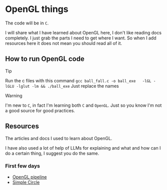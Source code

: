 # OpenGL things

The code will be in `C`.

I will share what I have learned about OpenGL here, I don't like reading docs completely. I just grab the parts I need to get where I want. So when I add resources here it does not mean you should read all of it.

## How to run OpenGL code

> [!TIP]
> Run the c files with this command `gcc ball_fall.c -o ball_exe   -lGL -lGLU -lglut -lm && ./ball_exe`
> Just replace the names

> [!WARNING]
> I'm new to `C`, in fact I'm learning both `C` and `OpenGL`.
> Just so you know I'm not a good source for good practices.

## Resources

The articles and docs I used to learn about OpenGL.

I have also used a lot of help of LLMs for explaining and what and how can I do a certain thing, I suggest you do the same.

### First few days

- [OpenGL pipeline](https://opengl-notes.readthedocs.io/en/latest/topics/intro/opengl-pipeline.html)
- [Simple Circle](https://www.geeksforgeeks.org/getting-started-with-opengl/)
